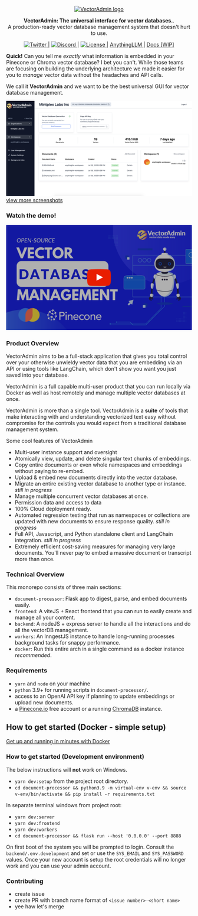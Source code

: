 <p align="center">
  <a href="https://twitter.com/tcarambat"><img src="https://github.com/Mintplex-Labs/vector-admin/blob/master/images/logo-light.png?raw=true" alt="VectorAdmin logo"></a>
</p>

<p align="center">
    <b>VectorAdmin: The universal interface for vector databases.</b>. <br />
    A production-ready vector database management system that doesn't hurt to use.
</p>

<p align="center">
 <a href="https://twitter.com/tcarambat" target="_blank">
      <img src="https://img.shields.io/twitter/url/https/twitter.com/tim.svg?style=social&label=Follow%20%40Timothy%20Carambat" alt="Twitter">
  </a> |
  <a href="https://discord.gg/6UyHPeGZAC" target="_blank">
      <img src="https://dcbadge.vercel.app/api/server/6UyHPeGZAC?compact=true&style=flat" alt="Discord">
  </a> |
  <a href="https://github.com/Mintplex-Labs/vector-admin/blob/master/LICENSE" target="_blank">
      <img src="https://img.shields.io/static/v1?label=license&message=MIT&color=white" alt="License">
  </a> |
  <a href="https://github.com/Mintplex-Labs/anything-llm" target="_blank">
      AnythingLLM
  </a> |
  <a href="https://docs.mintplex.xyz/vectoradmin-by-mintplex-labs/" target="_blank">
    Docs [WIP]
  </a>
</p>

**Quick!** Can you tell me _exactly_ what information is embedded in your Pinecone or Chroma vector database? I bet you can't. While those teams are focusing on building the underlying architecture we made it easier for you to _manage_ vector data without the headaches and API calls.

We call it **VectorAdmin** and we want to be the best universal GUI for vector database management.

![Managing VectorData](/images/screenshots/org_home.png)
[view more screenshots](/images/screenshots/SCREENSHOTS.md)

### Watch the demo!
[![Watch the video](/images/youtube.png)](https://youtu.be/cW8Eohz6pzs)

### Product Overview
VectorAdmin aims to be a full-stack application that gives you total control over your otherwise unwieldy vector data that you are embedding via an API or using tools like LangChain, which don't show you want you just saved into your database.

VectorAdmin is a full capable multi-user product that you can run locally via Docker as well as host remotely and manage multiple vector databases at once.

VectorAdmin is more than a single tool. VectorAdmin is a **suite** of tools that make interacting with and understanding vectorized text easy without compromise for the controls you would expect from a traditional database management system.

Some cool features of VectorAdmin
- Multi-user instance support and oversight
- Atomically view, update, and delete singular text chunks of embeddings.
- Copy entire documents or even whole namespaces and embeddings without paying to re-embed.
- Upload & embed new documents directly into the vector database.
- Migrate an entire existing vector database to another type or instance. _still in progress_
- Manage multiple concurrent vector databases at once.
- Permission data and access to data
- 100% Cloud deployment ready.
- Automated regression testing that run as namespaces or collections are updated with new documents to ensure response quality. _still in progress_
- Full API, Javascript, and Python standalone client and LangChain integration. _still in progress_
- Extremely efficient cost-saving measures for managing very large documents. You'll never pay to embed a massive document or transcript more than once.

### Technical Overview
This monorepo consists of three main sections:
- `document-processor`: Flask app to digest, parse, and embed documents easily.
- `frontend`: A viteJS + React frontend that you can run to easily create and manage all your content.
- `backend`: A nodeJS + express server to handle all the interactions and do all the vectorDB management.
- `workers`: An InngestJS instance to handle long-running processes background tasks for snappy performance.
- `docker`: Run this entire arch in a single command as a docker instance _recommended_.

### Requirements
- `yarn` and `node` on your machine
- `python` 3.9+ for running scripts in `document-processor/`.
- access to an OpenAI API key if planning to update embeddings or upload new documents.
- a [Pinecone.io](https://pinecone.io) free account or a running [ChromaDB](https://trychroma.com) instance.


## How to get started (Docker - simple setup)
[Get up and running in minutes with Docker](./docker/DOCKER.md)


### How to get started (Development environment)
The below instructions will **not** work on Windows.

- `yarn dev:setup` from the project root directory.
- `cd document-processor && python3.9 -m virtual-env v-env && source v-env/bin/activate && pip install -r requirements.txt`

In separate terminal windows from project root:
  - `yarn dev:server`
  - `yarn dev:frontend`
  - `yarn dev:workers`
  - `cd document-processor && flask run --host '0.0.0.0' --port 8888`

On first boot of the system you will be prompted to login. Consult the `backend/.env.development` and set or use the `SYS_EMAIL` and `SYS_PASSWORD` values. Once your new account is setup the root credentials will no longer work and you can use your admin account.

### Contributing
- create issue
- create PR with branch name format of `<issue number>-<short name>`
- yee haw let's merge
